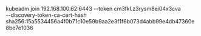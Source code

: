 kubeadm join 192.168.100.62:6443 --token cm3fkl.z3rysm8ei04x3cva \
        --discovery-token-ca-cert-hash sha256:15a5534456a4f0b71c10e59b9aa2e3f1f6b073d4abb99e4db47360e8be7e1036
